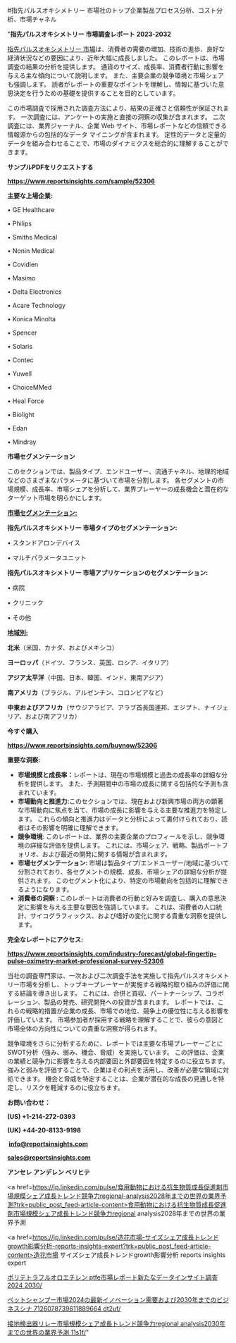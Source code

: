 #指先パルスオキシメトリー 市場社のトップ企業製品プロセス分析、コスト分析、市場チャネル

"<strong>指先パルスオキシメトリー 市場調査レポート 2023-2032</strong>

<a href=https://www.reportsinsights.com/sample/52306>指先パルスオキシメトリー 市場</a>は、消費者の需要の増加、技術の進歩、良好な経済状況などの要因により、近年大幅に成長しました。 このレポートは、市場調査の結果の分析を提供します。 通貨のサイズ、成長率、消費者行動に影響を与える主な傾向について説明します。 また、主要企業の競争環境と市場シェアも強調します。 読者がレポートの重要なポイントを理解し、情報に基づいた意思決定を行うための基礎を提供することを目的としています。

この市場調査で採用された調査方法により、結果の正確さと信頼性が保証されます。 一次調査には、アンケートの実施と直接の洞察の収集が含まれます。 二次調査には、業界ジャーナル、企業 Web サイト、市場レポートなどの信頼できる情報源からの包括的なデータ マイニングが含まれます。 定性的データと定量的データを組み合わせることで、市場のダイナミクスを総合的に理解することができます。

<strong><b>サンプルPDFをリクエストする</b></strong>

<a href=https://www.reportsinsights.com/sample/52306><strong><u>https://www.reportsinsights.com/sample/52306</u></strong></a>

<strong>主要な上場企業:</strong>

• GE Healthcare

• Philips

• Smiths Medical

• Nonin Medical

• Covidien

• Masimo

• Delta Electronics

• Acare Technology

• Konica Minolta

• Spencer

• Solaris

• Contec

• Yuwell

• ChoiceMMed

• Heal Force

• Biolight

• Edan

• Mindray

<strong>市場セグメンテーション</strong>

このセクションでは、製品タイプ、エンドユーザー、流通チャネル、地理的地域などのさまざまなパラメータに基づいて市場を分割します。 各セグメントの市場規模、成長率、市場シェアを分析して、業界プレーヤーの成長機会と潜在的なターゲット市場を明らかにします。

<strong><u>市場セグメンテーション</u></strong><strong><u>:</u></strong>

<strong>指先パルスオキシメトリー 市場タイプのセグメンテーション:</strong>

• スタンドアロンデバイス

• マルチパラメータユニット

<strong>指先パルスオキシメトリー 市場アプリケーションのセグメンテーション:</strong>

• 病院

• クリニック

• その他

<strong><u>地域別</u></strong><strong><u>:</u></strong>

<strong>北米</strong>（米国、カナダ、およびメキシコ）

<strong>ヨーロッパ</strong>（ドイツ、フランス、英国、ロシア、イタリア）

<strong>アジア太平洋</strong>（中国、日本、韓国、インド、東南アジア）

<strong>南アメリカ</strong>（ブラジル、アルゼンチン、コロンビアなど）

<strong>中東およびアフリカ</strong>（サウジアラビア、アラブ首長国連邦、エジプト、ナイジェリア、および南アフリカ）

<strong>今すぐ購入</strong>

<a href=https://www.reportsinsights.com/buynow/52306><strong><u>https://www.reportsinsights.com/buynow/52306</u></strong></a>

<strong>重要な洞察:</strong>
<ul>
  <li><strong>市場規模と成長率：</strong>レポートは、現在の市場規模と過去の成長率の詳細な分析を提供します。 また、予測期間中の市場の成長に関する包括的な予測も含まれています。</li>
  <li><strong>市場動向と推進力:</strong>このセクションでは、現在および新興市場の両方の顕著な市場動向に焦点を当て、市場の成長に影響を与える主要な推進力を特定します。 これらの傾向と推進力はデータと分析によって裏付けられており、読者はその影響を明確に理解できます。</li>
  <li><strong>競争環境</strong>: このレポートは、業界の主要企業のプロフィールを示し、競争環境の詳細な評価を提供します。 これには、市場シェア、戦略、製品ポートフォリオ、および最近の開発に関する情報が含まれます。</li>
  <li><strong>市場セグメンテーション: </strong>市場は製品タイプ/エンドユーザー/地域に基づいて分割されており、各セグメントの規模、成長、市場シェアの詳細な分析が提供されます。 このセグメント化により、特定の市場動向を包括的に理解できるようになります。</li>
  <li><strong>消費者の洞察 : </strong>このレポートは消費者の行動と好みを調査し、購入の意思決定に影響を与える主要な要因を強調しています。 これは、消費者の人口統計、サイコグラフィックス、および嗜好の変化に関する貴重な洞察を提供します。</li>
</ul>
<strong>完全なレポートにアクセス:</strong>

<a href=https://www.reportsinsights.com/industry-forecast/global-fingertip-pulse-oximetry-market-professional-survey-52306><strong><u><b>https://www.reportsinsights.com/industry-forecast/global-fingertip-pulse-oximetry-market-professional-survey-52306</b></u></strong></a>

当社の調査専門家は、一次および二次調査手法を実施して指先パルスオキシメトリー市場を分析し、トップキープレーヤーが実施する戦略的取り組みの評価に関する結論を導き出します。 これには、合併と買収、パートナーシップ、コラボレーション、製品の発売、研究開発への投資が含まれます。 レポートでは、これらの戦略的措置が企業の成長、市場での地位、競争上の優位性に与える影響を評価しています。 市場参加者が採用する戦略を理解することで、彼らの意図と市場全体の方向性についての貴重な洞察が得られます。

競争環境をさらに分析するために、レポートでは主要な市場プレーヤーごとにSWOT分析（強み、弱み、機会、脅威）を実施しています。 この評価は、企業の業績と競争力に影響を与える内部要因と外部要因を特定するのに役立ちます。 強みと弱みを評価することで、企業はその利点を活用し、改善が必要な領域に対処できます。 機会と脅威を特定することは、企業が潜在的な成長の見通しを特定し、リスクを軽減するのに役立ちます。

<strong>お問い合わせ：</strong>

<strong>(US) +1-214-272-0393</strong>

<strong>(UK) +44-20-8133-9198</strong>

<strong> </strong><a href=info@reportsinsights.com><strong><u>info@reportsinsights.com</u></strong></a>

<a href=sales@reportsinsights.com><strong><u>sales@reportsinsights.com</u></strong></a>

<strong>アンセレ アンデレン ベリヒテ</strong>

<a href=https://jp.linkedin.com/pulse/食用動物における抗生物質成長促進剤市場規模シェア成長トレンド競争力regional-analysis2028年までの世界の業界予測?trk=public_post_feed-article-content>食用動物における抗生物質成長促進剤市場規模シェア成長トレンド競争力regional analysis2028年までの世界の業界予測</a>

<a href=https://jp.linkedin.com/pulse/造花市場-サイズシェア成長トレンドgrowth影響分析-reports-insights-expert?trk=public_post_feed-article-content>造花市場 サイズシェア成長トレンドgrowth影響分析 reports insights expert</a>

<a href=https://www.linkedin.com/pulse/ポリテトラフルオロエチレン-ptfe市場レポート新たなデータインサイト調査2024-2030/>ポリテトラフルオロエチレン ptfe市場レポート新たなデータインサイト調査2024 2030/</a>

<a href=https://www.linkedin.com/pulse/ペットシャンプー市場2024の最新イノベーション需要および2030年までのビジネスシナ-7126078739611889664-dt2uf/>ペットシャンプー市場2024の最新イノベーション需要および2030年までのビジネスシナ 7126078739611889664 dt2uf/</a>

<a href=https://www.linkedin.com/pulse/接地検出器リレー市場規模シェア成長トレンド競争力regional-analysis2030年までの世界の業界予測-11s1f/>接地検出器リレー市場規模シェア成長トレンド競争力regional analysis2030年までの世界の業界予測 11s1f/</a>"
